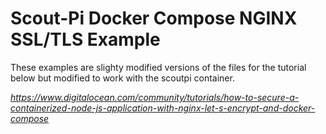 # Scout-Pi Docker Compose NGINX SSL/TLS Example

These examples are slighty modified versions of the files for the tutorial below but modified to work with the scoutpi container.

*https://www.digitalocean.com/community/tutorials/how-to-secure-a-containerized-node-js-application-with-nginx-let-s-encrypt-and-docker-compose*
